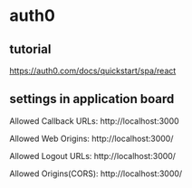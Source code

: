# auth0

## tutorial
https://auth0.com/docs/quickstart/spa/react

## settings in application board
Allowed Callback URLs: http://localhost:3000

Allowed Web Origins: http://localhost:3000/

Allowed Logout URLs: http://localhost:3000/

Allowed Origins(CORS): http://localhost:3000/